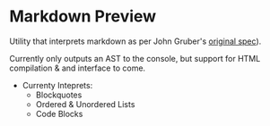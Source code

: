 # Markdown Preview

Utility that interprets markdown as per John Gruber's [original spec](http://daringfireball.net/projects/markdown/)).

Currently only outputs an AST to the console, but support for HTML compilation & and interface to come.

- Currenty Inteprets:
	- Blockquotes
	- Ordered & Unordered Lists
	- Code Blocks